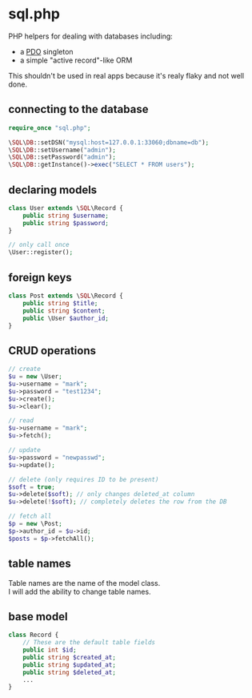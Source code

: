 # sql.php
PHP helpers for dealing with databases including:
- a [PDO](https://www.php.net/manual/en/book.pdo.php) singleton
- a simple "active record"-like ORM

This shouldn't be used in real apps because it's realy flaky and not well done.

## connecting to the database
```php
require_once "sql.php";

\SQL\DB::setDSN("mysql:host=127.0.0.1:33060;dbname=db");
\SQL\DB::setUsername("admin");
\SQL\DB::setPassword("admin");
\SQL\DB::getInstance()->exec("SELECT * FROM users");
```

## declaring models

```php
class User extends \SQL\Record {
    public string $username;
    public string $password;
}

// only call once
\User::register();
```

## foreign keys

```php
class Post extends \SQL\Record {
    public string $title;
    public string $content;
    public \User $author_id;
}
```

## CRUD operations
```php
// create
$u = new \User;
$u->username = "mark";
$u->password = "test1234";
$u->create();
$u->clear();

// read
$u->username = "mark";
$u->fetch();

// update
$u->password = "newpasswd";
$u->update();

// delete (only requires ID to be present)
$soft = true;
$u->delete($soft); // only changes deleted_at column
$u->delete(!$soft); // completely deletes the row from the DB

// fetch all
$p = new \Post;
$p->author_id = $u->id;
$posts = $p->fetchAll();
```

## table names
Table names are the name of the model class.  
I will add the ability to change table names.

## base model
```php
class Record {
    // These are the default table fields
    public int $id;
    public string $created_at;
    public string $updated_at;
    public string $deleted_at;
    ...
}
```
